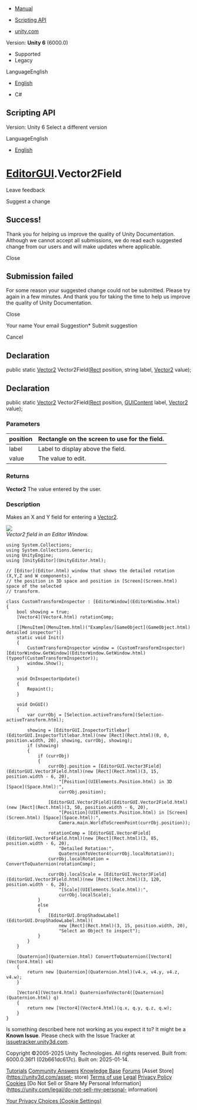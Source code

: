 [ ]()

  * [Manual](../Manual/index.html)
  * [Scripting API](../ScriptReference/index.html)

  * [unity.com](https://unity.com/)

Version: **Unity 6** (6000.0)

  * Supported
  * Legacy

LanguageEnglish

  * [English]()

  * C#

[ ](https://docs.unity3d.com)

## Scripting API

Version: Unity 6 Select a different version

LanguageEnglish

  * [English]()

#  [EditorGUI](EditorGUI.html).Vector2Field

Leave feedback

Suggest a change

## Success!

Thank you for helping us improve the quality of Unity Documentation. Although
we cannot accept all submissions, we do read each suggested change from our
users and will make updates where applicable.

Close

## Submission failed

For some reason your suggested change could not be submitted. Please <a>try
again</a> in a few minutes. And thank you for taking the time to help us
improve the quality of Unity Documentation.

Close

Your name Your email Suggestion* Submit suggestion

Cancel

[ ]()

## Declaration

public static [Vector2](Vector2.html) Vector2Field([Rect](Rect.html) position,
string label, [Vector2](Vector2.html) value);

## Declaration

public static [Vector2](Vector2.html) Vector2Field([Rect](Rect.html) position,
[GUIContent](GUIContent.html) label, [Vector2](Vector2.html) value);

### Parameters

position | Rectangle on the screen to use for the field.  
---|---  
label | Label to display above the field.  
value | The value to edit.  
  
### Returns

**Vector2** The value entered by the user.

### Description

Makes an X and Y field for entering a [Vector2](Vector2.html).

![](../StaticFiles/ScriptRefImages/EditorGUIVector2Field.png)  
_Vector2 field in an Editor Window._

    
    
    using System.Collections;
    using System.Collections.Generic;
    using UnityEngine;
    using [UnityEditor](UnityEditor.html);  
      
    // [Editor](Editor.html) window that shows the detailed rotation (X,Y,Z and W components),
    // the position in 3D space and position in [Screen](Screen.html) space of the selected
    // transform.  
      
    class CustomTransformInspector : [EditorWindow](EditorWindow.html)
    {
        bool showing = true;
        [Vector4](Vector4.html) rotationComp;  
      
        [[MenuItem](MenuItem.html)("Examples/[GameObject](GameObject.html) detailed inspector")]
        static void Init()
        {
            CustomTransformInspector window = (CustomTransformInspector)[EditorWindow.GetWindow](EditorWindow.GetWindow.html)(typeof(CustomTransformInspector));
            window.Show();
        }  
      
        void OnInspectorUpdate()
        {
            Repaint();
        }  
      
        void OnGUI()
        {
            var currObj = [Selection.activeTransform](Selection-activeTransform.html);  
      
            showing = [EditorGUI.InspectorTitlebar](EditorGUI.InspectorTitlebar.html)(new [Rect](Rect.html)(0, 0, position.width, 20), showing, currObj, showing);
            if (showing)
            {
                if (currObj)
                {
                    currObj.position = [EditorGUI.Vector3Field](EditorGUI.Vector3Field.html)(new [Rect](Rect.html)(3, 15, position.width - 6, 20),
                        "[Position](UIElements.Position.html) in 3D [Space](Space.html):",
                        currObj.position);  
      
                    [EditorGUI.Vector2Field](EditorGUI.Vector2Field.html)(new [Rect](Rect.html)(3, 50, position.width - 6, 20),
                        "[Position](UIElements.Position.html) in [Screen](Screen.html) [Space](Space.html):",
                        Camera.main.WorldToScreenPoint(currObj.position));  
      
                    rotationComp = [EditorGUI.Vector4Field](EditorGUI.Vector4Field.html)(new [Rect](Rect.html)(3, 85, position.width - 6, 20),
                        "Detailed Rotation:",
                        QuaternionToVector4(currObj.localRotation));
                    currObj.localRotation = ConvertToQuaternion(rotationComp);  
      
                    currObj.localScale = [EditorGUI.Vector3Field](EditorGUI.Vector3Field.html)(new [Rect](Rect.html)(3, 120, position.width - 6, 20),
                        "[Scale](UIElements.Scale.html):",
                        currObj.localScale);
                }
                else
                {
                    [EditorGUI.DropShadowLabel](EditorGUI.DropShadowLabel.html)(
                        new [Rect](Rect.html)(3, 15, position.width, 20),
                        "Select an Object to inspect");
                }
            }
        }  
      
        [Quaternion](Quaternion.html) ConvertToQuaternion([Vector4](Vector4.html) v4)
        {
            return new [Quaternion](Quaternion.html)(v4.x, v4.y, v4.z, v4.w);
        }  
      
        [Vector4](Vector4.html) QuaternionToVector4([Quaternion](Quaternion.html) q)
        {
            return new [Vector4](Vector4.html)(q.x, q.y, q.z, q.w);
        }
    }
    

Is something described here not working as you expect it to? It might be a
**Known Issue**. Please check with the Issue Tracker at
[issuetracker.unity3d.com](https://issuetracker.unity3d.com).

Copyright ©2005-2025 Unity Technologies. All rights reserved. Built from:
6000.0.36f1 (02b661dc617c). Built on: 2025-01-14.

[Tutorials](https://unity3d.com/learn) [Community
Answers](https://answers.unity3d.com) [Knowledge
Base](https://support.unity3d.com/hc/en-us)
[Forums](https://forum.unity3d.com) [Asset Store](https://unity3d.com/asset-
store) [Terms of use](https://docs.unity3d.com/Manual/TermsOfUse.html)
[Legal](https://unity.com/legal) [Privacy
Policy](https://unity.com/legal/privacy-policy)
[Cookies](https://unity.com/legal/cookie-policy) [Do Not Sell or Share My
Personal Information](https://unity.com/legal/do-not-sell-my-personal-
information)

[Your Privacy Choices (Cookie Settings)](javascript:void\(0\);)

